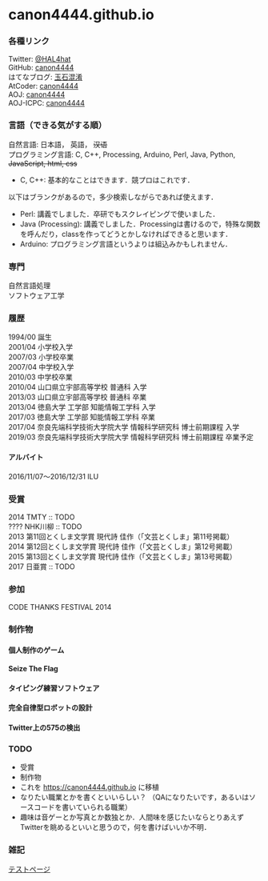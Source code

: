 # canon4444.github.io


### 各種リンク
Twitter: [@HAL4hat](https://twitter.com/HAL4hat)  
GitHub: [canon4444](https://github.com/canon4444)  
はてなブログ: [玉石混淆](http://canon4444.hatenablog.com/)  
AtCoder: [canon4444](http://atcoder.jp/user/canon4444)  
AOJ: [canon4444](http://judge.u-aizu.ac.jp/onlinejudge/user.jsp?id=canon4444)  
AOJ-ICPC: [canon4444](http://aoj-icpc.ichyo.jp/?aoj_rivals=&sort2_order=desc&year_max=&source4=1&aoj_username=canon4444&point_max=1200&sort1_order=asc&source2=1&source3=1&source1=1&point_min=100&sort2_by=num_aoj_acceptances&year_min=&sort1_by=point)  


### 言語（できる気がする順）
自然言語: 日本語， 英語， ~~汉语~~  
プログラミング言語: C, C++, Processing, Arduino, Perl, Java, Python, ~~JavaScript, html, css~~  
+ C, C++: 基本的なことはできます．競プロはこれです．

以下はブランクがあるので，多少検索しながらであれば使えます．

+ Perl: 講義でしました．卒研でもスクレイピングで使いました．
+ Java (Processing): 講義でしました．Processingは書けるので，特殊な関数を呼んだり，classを作ってどうとかしなければできると思います．
+ Arduino: プログラミング言語というよりは組込みかもしれません．


### 専門
自然言語処理  
ソフトウェア工学  


### 履歴
1994/00 誕生  
2001/04 小学校入学  
2007/03 小学校卒業  
2007/04 中学校入学  
2010/03 中学校卒業  
2010/04 山口県立宇部高等学校 普通科 入学  
2013/03 山口県立宇部高等学校 普通科 卒業  
2013/04 徳島大学 工学部 知能情報工学科 入学  
2017/03 徳島大学 工学部 知能情報工学科 卒業  
2017/04 奈良先端科学技術大学院大学 情報科学研究科 博士前期課程 入学  
2019/03 奈良先端科学技術大学院大学 情報科学研究科 博士前期課程 卒業予定  

#### アルバイト
2016/11/07〜2016/12/31 ILU  


### 受賞
2014 TMTY :: TODO  
???? NHK川柳  :: TODO  
2013 第11回とくしま文学賞 現代詩 佳作（「文芸とくしま」第11号掲載）  
2014 第12回とくしま文学賞 現代詩 佳作（「文芸とくしま」第12号掲載）  
2015 第13回とくしま文学賞 現代詩 佳作（「文芸とくしま」第13号掲載）  
2017 日亜賞  :: TODO  


### 参加
CODE THANKS FESTIVAL 2014  


### 制作物
#### 個人制作のゲーム
#### Seize The Flag
#### タイピング練習ソフトウェア
#### 完全自律型ロボットの設計
#### Twitter上の575の検出


### TODO
+ 受賞
+ 制作物
+ これを https://canon4444.github.io に移植
+ なりたい職業とかを書くといいらしい？ （QAになりたいです，あるいはソースコードを書いていられる職業）
+ 趣味は音ゲーとか写真とか数独とか．人間味を感じたいならとりあえずTwitterを眺めるといいと思うので，何を書けばいいか不明．


### 雑記
[テストページ](https://canon4444.github.io/test/index.html)  
